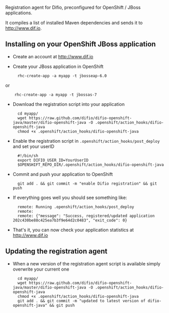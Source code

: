 Registration agent for Difio, preconfigured for OpenShift / JBoss
applications.

It compiles a list of installed Maven dependencies and sends it to http://www.dif.io.


Installing on your OpenShift JBoss application
--------------------------------------------

- Create an account at http://www.dif.io

- Create your JBoss application in OpenShift

        rhc-create-app -a myapp -t jbosseap-6.0

or

        rhc-create-app -a myapp -t jbossas-7


- Download the registration script into your application

        cd myapp/
        wget https://raw.github.com/difio/difio-openshift-java/master/difio-openshift-java -O .openshift/action_hooks/difio-openshift-java
        chmod +x .openshift/action_hooks/difio-openshift-java

- Enable the registration script in `.openshift/action_hooks/post_deploy` and set your userID

        #!/bin/sh
        export DIFIO_USER_ID=YourUserID
        $OPENSHIFT_REPO_DIR/.openshift/action_hooks/difio-openshift-java

- Commit and push your application to OpenShift

        git add . && git commit -m "enable Difio registration" && git push

- If everything goes well you should see something like:

        remote: Running .openshift/action_hooks/post_deploy
        remote: 
        remote: {"message": "Success, registered/updated application 202c430be88c425ea7b3f9e64d2c0483", "exit_code": 0}

- That's it, you can now check your application statistics at http://www.dif.io

Updating the registration agent
-------------------------------

- When a new version of the registration agent script is available simply overwrite your current one

        cd myapp/
        wget https://raw.github.com/difio/difio-openshift-java/master/difio-openshift-java -O .openshift/action_hooks/difio-openshift-java
        chmod +x .openshift/action_hooks/difio-openshift-java
        git add . && git commit -m "updated to latest version of difio-openshift-java" && git push
